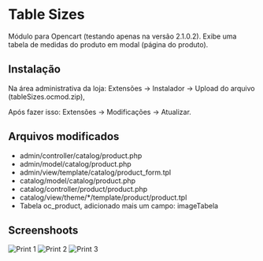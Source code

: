 # Table Sizes

Módulo para Opencart (testando apenas na versão 2.1.0.2). Exibe uma tabela de medidas do produto em modal (página do produto). 

## Instalação

Na área administrativa da loja: Extensões -> Instalador -> Upload do arquivo (tableSizes.ocmod.zip),

Após fazer isso: Extensões -> Modificações -> Atualizar.

## Arquivos modificados

- admin/controller/catalog/product.php
- admin/model/catalog/product.php
- admin/view/template/catalog/product_form.tpl
- catalog/model/catalog/product.php
- catalog/controller/product/product.php
- catalog/view/theme/*/template/product/product.tpl
- Tabela oc_product, adicionado mais um campo: imageTabela


## Screenshoots

![Print 1](http://i.imgur.com/XnoOvWD.png)
![Print 2](http://i.imgur.com/fdxtsdA.png)
![Print 3](http://i.imgur.com/LwkXMYS.png)

